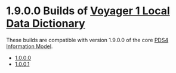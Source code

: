# 1.9.0.0 Builds of [Voyager 1 Local Data Dictionary](../../src)

These builds are compatible with version 1.9.0.0 of the core [PDS4 Information Model](https://pds.nasa.gov/pds4/doc/im/).

- [1.0.0.0](1.0.0.0)
- [1.0.0.1](1.0.0.1)
